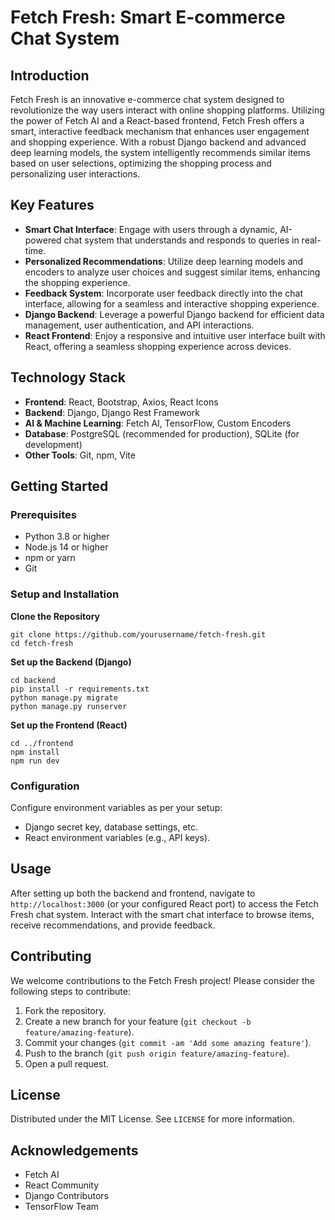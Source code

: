 <!DOCTYPE html>
<html lang="en">

<head>
    <meta charset="UTF-8">
    <meta name="viewport" content="width=device-width, initial-scale=1.0">
</head>

<body>
    <h1>Fetch Fresh: Smart E-commerce Chat System</h1>
    <h2>Introduction</h2>
    <p>Fetch Fresh is an innovative e-commerce chat system designed to revolutionize the way users interact with online shopping platforms. Utilizing the power of Fetch AI and a React-based frontend, Fetch Fresh offers a smart, interactive feedback mechanism that enhances user engagement and shopping experience. With a robust Django backend and advanced deep learning models, the system intelligently recommends similar items based on user selections, optimizing the shopping process and personalizing user interactions.</p>
    <h2>Key Features</h2>
    <ul>
        <li><strong>Smart Chat Interface</strong>: Engage with users through a dynamic, AI-powered chat system that understands and responds to queries in real-time.</li>
        <li><strong>Personalized Recommendations</strong>: Utilize deep learning models and encoders to analyze user choices and suggest similar items, enhancing the shopping experience.</li>
        <li><strong>Feedback System</strong>: Incorporate user feedback directly into the chat interface, allowing for a seamless and interactive shopping experience.</li>
        <li><strong>Django Backend</strong>: Leverage a powerful Django backend for efficient data management, user authentication, and API interactions.</li>
        <li><strong>React Frontend</strong>: Enjoy a responsive and intuitive user interface built with React, offering a seamless shopping experience across devices.</li>
    </ul>
    <h2>Technology Stack</h2>
    <ul>
        <li><strong>Frontend</strong>: React, Bootstrap, Axios, React Icons</li>
        <li><strong>Backend</strong>: Django, Django Rest Framework</li>
        <li><strong>AI & Machine Learning</strong>: Fetch AI, TensorFlow, Custom Encoders</li>
        <li><strong>Database</strong>: PostgreSQL (recommended for production), SQLite (for development)</li>
        <li><strong>Other Tools</strong>: Git, npm, Vite</li>
    </ul>
    <h2>Getting Started</h2>
    <h3>Prerequisites</h3>
    <ul>
        <li>Python 3.8 or higher</li>
        <li>Node.js 14 or higher</li>
        <li>npm or yarn</li>
        <li>Git</li>
    </ul>
    <h3>Setup and Installation</h3>
    <p><strong>Clone the Repository</strong></p>
    <pre><code>git clone https://github.com/yourusername/fetch-fresh.git
cd fetch-fresh</code></pre>
    <p><strong>Set up the Backend (Django)</strong></p>
    <pre><code>cd backend
pip install -r requirements.txt
python manage.py migrate
python manage.py runserver</code></pre>
    <p><strong>Set up the Frontend (React)</strong></p>
    <pre><code>cd ../frontend
npm install
npm run dev</code></pre>
    <h3>Configuration</h3>
    <p>Configure environment variables as per your setup:</p>
    <ul>
        <li>Django secret key, database settings, etc.</li>
        <li>React environment variables (e.g., API keys).</li>
    </ul>
    <h2>Usage</h2>
    <p>After setting up both the backend and frontend, navigate to <code>http://localhost:3000</code> (or your configured React port) to access the Fetch Fresh chat system. Interact with the smart chat interface to browse items, receive recommendations, and provide feedback.</p>
    <h2>Contributing</h2>
    <p>We welcome contributions to the Fetch Fresh project! Please consider the following steps to contribute:</p>
    <ol>
        <li>Fork the repository.</li>
        <li>Create a new branch for your feature (<code>git checkout -b feature/amazing-feature</code>).</li>
        <li>Commit your changes (<code>git commit -am 'Add some amazing feature'</code>).</li>
        <li>Push to the branch (<code>git push origin feature/amazing-feature</code>).</li>
        <li>Open a pull request.</li>
    </ol>
    <h2>License</h2>
    <p>Distributed under the MIT License. See <code>LICENSE</code> for more information.</p>
    <h2>Acknowledgements</h2>
    <ul>
        <li>Fetch AI</li>
        <li>React Community</li>
        <li>Django Contributors</li>
        <li>TensorFlow Team</li>
    </ul>
</body>

</html>
